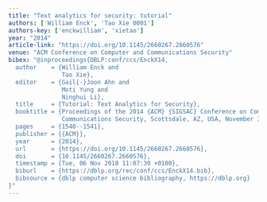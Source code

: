 ```yaml
---
title: "Text analytics for security: tutorial"
authors: ['William Enck', 'Tao Xie 0001']
authors-key: ['enckwilliam', 'xietao']
year: "2014"
article-link: "https://doi.org/10.1145/2660267.2660576"
venue: "ACM Conference on Computer and Communications Security"
bibex: "@inproceedings{DBLP:conf/ccs/EnckX14,
  author    = {William Enck and
               Tao Xie},
  editor    = {Gail{-}Joon Ahn and
               Moti Yung and
               Ninghui Li},
  title     = {Tutorial: Text Analytics for Security},
  booktitle = {Proceedings of the 2014 {ACM} {SIGSAC} Conference on Computer and
               Communications Security, Scottsdale, AZ, USA, November 3-7, 2014},
  pages     = {1540--1541},
  publisher = {{ACM}},
  year      = {2014},
  url       = {https://doi.org/10.1145/2660267.2660576},
  doi       = {10.1145/2660267.2660576},
  timestamp = {Tue, 06 Nov 2018 11:07:30 +0100},
  biburl    = {https://dblp.org/rec/conf/ccs/EnckX14.bib},
  bibsource = {dblp computer science bibliography, https://dblp.org}
}"
---
```

